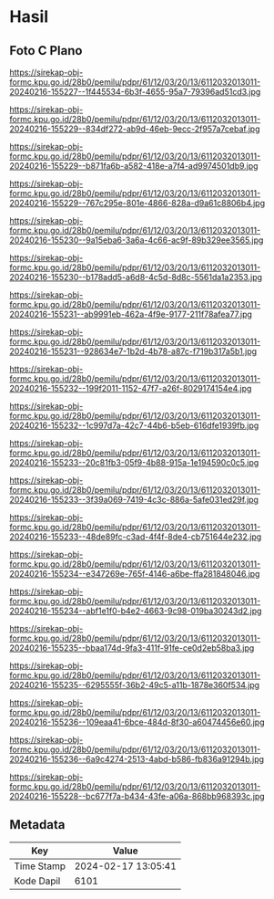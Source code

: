 # Hasil

## Foto C Plano

https://sirekap-obj-formc.kpu.go.id/28b0/pemilu/pdpr/61/12/03/20/13/6112032013011-20240216-155227--1f445534-6b3f-4655-95a7-79396ad51cd3.jpg

https://sirekap-obj-formc.kpu.go.id/28b0/pemilu/pdpr/61/12/03/20/13/6112032013011-20240216-155229--834df272-ab9d-46eb-9ecc-2f957a7cebaf.jpg

https://sirekap-obj-formc.kpu.go.id/28b0/pemilu/pdpr/61/12/03/20/13/6112032013011-20240216-155229--b871fa6b-a582-418e-a7f4-ad9974501db9.jpg

https://sirekap-obj-formc.kpu.go.id/28b0/pemilu/pdpr/61/12/03/20/13/6112032013011-20240216-155229--767c295e-801e-4866-828a-d9a61c8806b4.jpg

https://sirekap-obj-formc.kpu.go.id/28b0/pemilu/pdpr/61/12/03/20/13/6112032013011-20240216-155230--9a15eba6-3a6a-4c66-ac9f-89b329ee3565.jpg

https://sirekap-obj-formc.kpu.go.id/28b0/pemilu/pdpr/61/12/03/20/13/6112032013011-20240216-155230--b178add5-a6d8-4c5d-8d8c-5561da1a2353.jpg

https://sirekap-obj-formc.kpu.go.id/28b0/pemilu/pdpr/61/12/03/20/13/6112032013011-20240216-155231--ab9991eb-462a-4f9e-9177-211f78afea77.jpg

https://sirekap-obj-formc.kpu.go.id/28b0/pemilu/pdpr/61/12/03/20/13/6112032013011-20240216-155231--928634e7-1b2d-4b78-a87c-f719b317a5b1.jpg

https://sirekap-obj-formc.kpu.go.id/28b0/pemilu/pdpr/61/12/03/20/13/6112032013011-20240216-155232--199f2011-1152-47f7-a26f-8029174154e4.jpg

https://sirekap-obj-formc.kpu.go.id/28b0/pemilu/pdpr/61/12/03/20/13/6112032013011-20240216-155232--1c997d7a-42c7-44b6-b5eb-616dfe1939fb.jpg

https://sirekap-obj-formc.kpu.go.id/28b0/pemilu/pdpr/61/12/03/20/13/6112032013011-20240216-155233--20c81fb3-05f9-4b88-915a-1e194590c0c5.jpg

https://sirekap-obj-formc.kpu.go.id/28b0/pemilu/pdpr/61/12/03/20/13/6112032013011-20240216-155233--3f39a069-7419-4c3c-886a-5afe031ed29f.jpg

https://sirekap-obj-formc.kpu.go.id/28b0/pemilu/pdpr/61/12/03/20/13/6112032013011-20240216-155233--48de89fc-c3ad-4f4f-8de4-cb751644e232.jpg

https://sirekap-obj-formc.kpu.go.id/28b0/pemilu/pdpr/61/12/03/20/13/6112032013011-20240216-155234--e347269e-765f-4146-a6be-ffa281848046.jpg

https://sirekap-obj-formc.kpu.go.id/28b0/pemilu/pdpr/61/12/03/20/13/6112032013011-20240216-155234--abf1e1f0-b4e2-4663-9c98-019ba30243d2.jpg

https://sirekap-obj-formc.kpu.go.id/28b0/pemilu/pdpr/61/12/03/20/13/6112032013011-20240216-155235--bbaa174d-9fa3-411f-91fe-ce0d2eb58ba3.jpg

https://sirekap-obj-formc.kpu.go.id/28b0/pemilu/pdpr/61/12/03/20/13/6112032013011-20240216-155235--6295555f-36b2-49c5-a11b-1878e360f534.jpg

https://sirekap-obj-formc.kpu.go.id/28b0/pemilu/pdpr/61/12/03/20/13/6112032013011-20240216-155236--109eaa41-6bce-484d-8f30-a60474456e60.jpg

https://sirekap-obj-formc.kpu.go.id/28b0/pemilu/pdpr/61/12/03/20/13/6112032013011-20240216-155236--6a9c4274-2513-4abd-b586-fb836a91294b.jpg

https://sirekap-obj-formc.kpu.go.id/28b0/pemilu/pdpr/61/12/03/20/13/6112032013011-20240216-155228--bc677f7a-b434-43fe-a06a-868bb968393c.jpg


## Metadata

| Key        | Value               |
| ---------- | ------------------- |
| Time Stamp | 2024-02-17 13:05:41 |
| Kode Dapil | 6101                |



